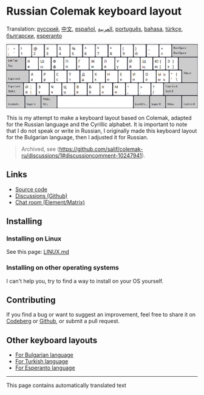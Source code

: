 # Russian Colemak keyboard layout

Translation: [русский](README.ru.md), [中文](README.zh-CN.md), [español](README.es.md), [العربية](README.ar.md), [português](README.pt.md), [bahasa](README.id.md), [türkçe](README.tr.md), [български](README.bg.md), [esperanto](README.eo.md)

![Preview the Russian Colemak](./media/preview.png)

This is my attempt to make a keyboard layout based on Colemak, adapted for the Russian language and the Cyrillic alphabet.
It is important to note that I do not speak or write in Russian, I originally made this keyboard layout for the Bulgarian language, then I adjusted it for Russian.

> Archived, see (https://github.com/salif/colemak-ru/discussions/1#discussioncomment-10247941).

## Links

* [Source code](https://codeberg.org/salif/colemak-ru)
* [Discussions (Github)](https://github.com/salif/colemak-ru/discussions)
* [Chat room (Element/Matrix)](https://matrix.to/#/#salif-colemak:mozilla.org)

## Installing

### Installing on Linux

See this page: [LINUX.md](./LINUX.md)

### Installing on other operating systems

I can't help you, try to find a way to install on your OS yourself.

## Contributing

If you find a bug or want to suggest an improvement, feel free to share it on [Codeberg] or [Github], or submit a pull request.

[Github]: https://github.com/salif/colemak-ru/discussions
[Codeberg]: https://codeberg.org/salif/colemak-ru/issues

## Other keyboard layouts

* [For Bulgarian language](https://salif.github.io/colemak-bg/)
* [For Turkish language](https://salif.github.io/colemak-tr/)
* [For Esperanto language](https://salif.github.io/colemak-eo/)

---

This page contains automatically translated text
